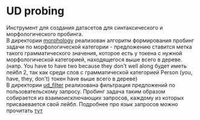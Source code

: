 # UD probing
Инструмент для создания датасетов для синтаксического и морфологического пробинга. </br>В директории 
[morphology](probing/morphology) реализован алгоритм формирования пробинг задачи по морфологической категории - 
предложению ставится метка такого грамматического значения, которое есть у токена с нужной морфологической категорией, 
находящегося выше всего в дереве. (напр. You have to have two because they don't well along будет иметь лейбл 2, 
так как среди слов с грамматической категорией Person (you, have, they, don't) токен have выше всего в дереве) </br>
В директории [ud_filter](probing/ud_filter) реализована фильтрация предложений по пользовательскому запросу. 
Пробинг задача таким образом собирается из взаимоисключающих запросов, каждому из которых присваевается свой лейбл. 
Подробнее про язык запросов можно прочитать [тут](https://www.notion.so/vknyazkova/2665a18adce843fd98703fe4f2f78e01?pvs=4)
